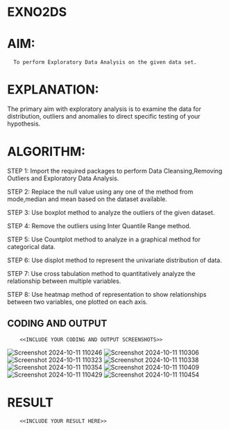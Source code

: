 # EXNO2DS
# AIM:
      To perform Exploratory Data Analysis on the given data set.
      
# EXPLANATION:
  The primary aim with exploratory analysis is to examine the data for distribution, outliers and anomalies to direct specific testing of your hypothesis.
  
# ALGORITHM:
STEP 1: Import the required packages to perform Data Cleansing,Removing Outliers and Exploratory Data Analysis.

STEP 2: Replace the null value using any one of the method from mode,median and mean based on the dataset available.

STEP 3: Use boxplot method to analyze the outliers of the given dataset.

STEP 4: Remove the outliers using Inter Quantile Range method.

STEP 5: Use Countplot method to analyze in a graphical method for categorical data.

STEP 6: Use displot method to represent the univariate distribution of data.

STEP 7: Use cross tabulation method to quantitatively analyze the relationship between multiple variables.

STEP 8: Use heatmap method of representation to show relationships between two variables, one plotted on each axis.

## CODING AND OUTPUT
        <<INCLUDE YOUR CODING AND OUTPUT SCREENSHOTS>>


![Screenshot 2024-10-11 110246](https://github.com/user-attachments/assets/701d8da8-5d8f-43bb-a54e-bac722748930)
![Screenshot 2024-10-11 110306](https://github.com/user-attachments/assets/233df8a4-1e51-4183-9cb6-1f57aee3ea70)
![Screenshot 2024-10-11 110323](https://github.com/user-attachments/assets/10fdaf4e-2fbb-4e64-a51c-8975c78fade5)
![Screenshot 2024-10-11 110338](https://github.com/user-attachments/assets/dd1d0ac9-7e68-4f3a-b67c-41e4ca65c124)
![Screenshot 2024-10-11 110354](https://github.com/user-attachments/assets/816392e7-6b73-4fa7-942f-43be7a83cadf)
![Screenshot 2024-10-11 110409](https://github.com/user-attachments/assets/da78818a-f943-4ed7-a86b-5dc3ee7abed9)
![Screenshot 2024-10-11 110429](https://github.com/user-attachments/assets/8d5613fd-2822-4e69-a4d1-c67d665684fe)
![Screenshot 2024-10-11 110454](https://github.com/user-attachments/assets/58915e11-0f8e-4597-ae0f-e8be44435cef)













        

# RESULT
        <<INCLUDE YOUR RESULT HERE>>
